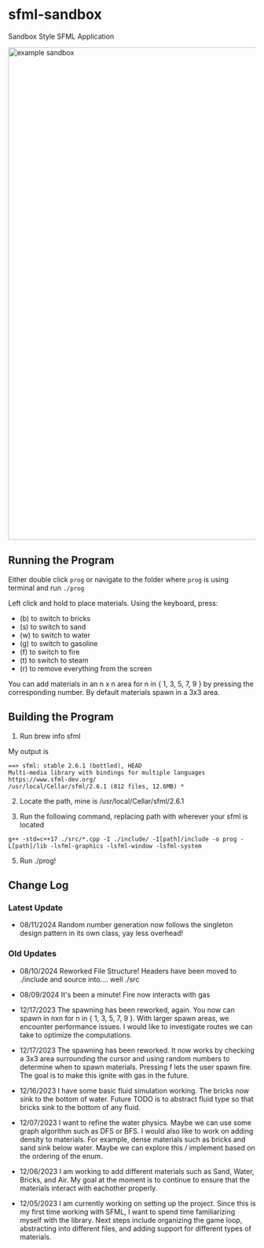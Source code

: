 # sfml-sandbox

Sandbox Style SFML Application

<img width="1000" alt="example sandbox" src="https://github.com/banushi-a/sfml-sandbox/assets/89368127/1829d230-bb7a-48b5-a814-97fe9e992837">

## Running the Program

Either double click `prog` or navigate to the folder where `prog` is using terminal and run `./prog`

Left click and hold to place materials. Using the keyboard, press:

- (b) to switch to bricks
- (s) to switch to sand
- (w) to switch to water
- (g) to switch to gasoline
- (f) to switch to fire
- (t) to switch to steam
- (r) to remove everything from the screen

You can add materials in an n x n area for n in { 1, 3, 5, 7, 9 } by pressing the corresponding number. By default materials spawn in a 3x3 area.

## Building the Program

1. Run brew info sfml

My output is

```
==> sfml: stable 2.6.1 (bottled), HEAD
Multi-media library with bindings for multiple languages
https://www.sfml-dev.org/
/usr/local/Cellar/sfml/2.6.1 (812 files, 12.6MB) *
```

2. Locate the path, mine is /usr/local/Cellar/sfml/2.6.1

3. Run the following command, replacing path with wherever your sfml is located

`g++ -std=c++17 ./src/*.cpp -I ./include/ -I[path]/include -o prog -L[path]/lib -lsfml-graphics -lsfml-window -lsfml-system`

5. Run ./prog!

## Change Log

### Latest Update

- 08/11/2024 Random number generation now follows the singleton design pattern in its own class, yay less overhead!

### Old Updates

- 08/10/2024 Reworked File Structure! Headers have been moved to ./include and source into.... well ./src

- 08/09/2024 It's been a minute! Fire now interacts with gas

- 12/17/2023 The spawning has been reworked, again. You now can spawn in nxn for n in { 1, 3, 5, 7, 9 }. With larger spawn areas, we encounter performance issues. I would like to investigate routes we can take to optimize the computations.

- 12/17/2023 The spawning has been reworked. It now works by checking a 3x3 area surrounding the cursor and using random numbers to determine when to spawn materials. Pressing f lets the user spawn fire. The goal is to make this ignite with gas in the future.

- 12/16/2023 I have some basic fluid simulation working. The bricks now sink to the bottom of water. Future TODO is to abstract fluid type so that bricks sink to the bottom of any fluid.

- 12/07/2023 I want to refine the water physics. Maybe we can use some graph algorithm such as DFS or BFS. I would also like to work on adding density to materials. For example, dense materials such as bricks and sand sink below water. Maybe we can explore this / implement based on the ordering of the enum.

- 12/06/2023 I am working to add different materials such as Sand, Water, Bricks, and Air. My goal at the moment is to continue to ensure that the materials interact with eachother properly.

- 12/05/2023 I am currently working on setting up the project. Since this is my first time working with SFML, I want to spend time familiarizing myself with the library.
  Next steps include organizing the game loop, abstracting into different files, and adding support for different types of materials.
